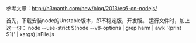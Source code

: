 参考文章：http://h3manth.com/new/blog/2013/es6-on-nodejs/

首先，下载安装node的Unstable版本，即不稳定版，开发版。
运行文件时，加上这一句：
node --use-strict $(node --v8-options | grep harm | awk '{print $1}' | xargs) jsFile.js
